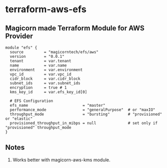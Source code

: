 # terraform-aws-efs

Magicorn made Terraform Module for AWS Provider
--
```
module "efs" {
  source         = "magicorntech/efs/aws"
  version        = "0.0.1"
  tenant         = var.tenant
  name           = var.name
  environment    = var.environment
  vpc_id         = var.vpc_id
  cidr_block     = var.cidr_block
  subnet_ids     = var.subnet_ids
  encryption     = true # 1
  kms_key_id     = var.efs_key_id[0]

  # EFS Configuration
  efs_name                        = "master"
  performance_mode                = "generalPurpose"  # or "maxIO"
  throughput_mode                 = "bursting"        # "provisioned" or "elastic"
  provisioned_throughput_in_mibps = null              # set only if "provisioned" throughput_mode
}
```

## Notes
1) Works better with magicorn-aws-kms module.